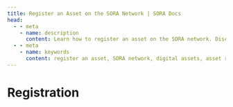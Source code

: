 ```yaml
---
title: Register an Asset on the SORA Network | SORA Docs
head:
  - - meta
    - name: description
      content: Learn how to register an asset on the SORA network. Discover the process of listing and registering new digital assets within the SORA ecosystem. Explore the requirements, procedures, and considerations for asset registration, and understand the benefits of having your asset registered on the SORA network.
  - - meta
    - name: keywords
      content: register an asset, SORA network, digital assets, asset registration, listing assets, requirements, procedures
---
```


# Registration

<!-- @include: /snippets/register-an-asset-polkaswap.md -->
